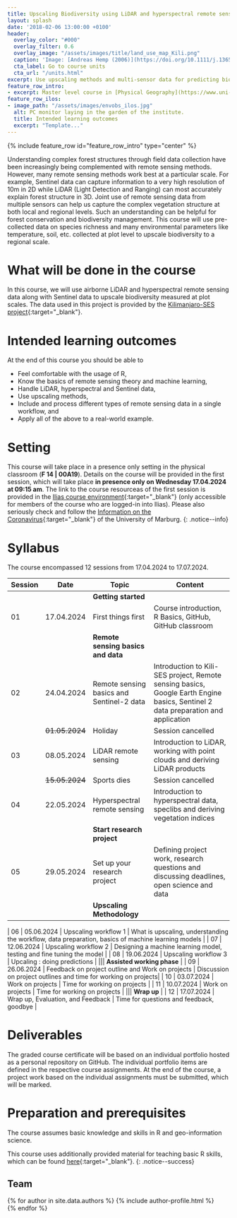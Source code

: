 ```yaml
---
title: Upscaling Biodiversity using LiDAR and hyperspectral remote sensing
layout: splash
date: '2018-02-06 13:00:00 +0100'
header:
  overlay_color: "#000"
  overlay_filter: 0.6
  overlay_image: "/assets/images/title/land_use_map_Kili.png"
  caption: 'Image: [Andreas Hemp (2006)](https://doi.org/10.1111/j.1365-2028.2006.00679.x){:target="_blank"}'
  cta_label: Go to course units
  cta_url: "/units.html"
excerpt: Use upscaling methods and multi-sensor data for predicting biodiversity.
feature_row_intro:
- excerpt: Master level course in [Physical Geography](https://www.uni-marburg.de/de/fb19/studium/studiengaenge/m-sc-physische-geographie/herzlich-willkommen-beim-master-physische-geographie){:target="_blank"} at Marburg University
feature_row_ilos:
- image_path: "/assets/images/envobs_ilos.jpg"
  alt: PC monitor laying in the garden of the institute.
  title: Intended learning outcomes
  excerpt: "Template..."
---
```


{% include feature_row id="feature_row_intro" type="center" %}

Understanding complex forest structures through field data collection have been increasingly being complemented with remote sensing methods. However, many remote sensing methods work best at a particular scale.
For example, Sentinel data can capture information to a very high resolution of 10m in 2D while LiDAR (Light Detection and Ranging) can most accurately explain forest structure in 3D.
Joint use of remote sensing data from multiple sensors can help us capture the complex vegetation structure at both local and regional levels. Such an understanding can be helpful for forest conservation and biodiversity management. 
This course will use pre-collected data on species richness and many environmental parameters like temperature, soil, etc. collected at plot level to upscale biodiversity to a regional scale. 


# What will be done in the course 
In this course, we will use airborne LiDAR and hyperspectral remote sensing data along with Sentinel data to upscale biodiversity measured at plot scales.
The data used in this project is provided by the [Kilimanjaro-SES project](https://kili-ses.senckenberg.de/){:target="_blank"}.



# Intended learning outcomes
At the end of this course you should be able to
  
* Feel comfortable with the usage of R,
* Know the basics of remote sensing theory and machine learning,
* Handle LiDAR, hyperspectral and Sentinel data,
* Use upscaling methods,
* Include and process different types of remote sensing data in a single workflow, and
* Apply all of the above to a real-world example.




# Setting

This course will take place in a presence only setting in the physical classroom (**F 14 | 00A19**).
Details on the course will be provided in the first session, which will take place **in presence only on Wednesday 17.04.2024 at 09:15 am**.
The link to the course resourceas of the first session is provided in the [Ilias course environment](https://ilias.uni-marburg.de/goto.php?target=crs_2785662&client_id=UNIMR){:target="_blank"}
 (only accessible for members of the course who are logged-in into Ilias). 
Please also seriously check and follow the [Information on the Coronavirus](https://www.uni-marburg.de/de/universitaet/administration/sicherheit/coronavirus){:target="_blank"} of the University of Marburg.
{: .notice--info}




# Syllabus

The course encompassed 12 sessions from 17.04.2024 to 17.07.2024.

| Session | Date | Topic | Content |
|---------|------|-------|---------|
||| **Getting started** |
| 01 | 17.04.2024   | First things first                                        | Course introduction, R Basics, GitHub, GitHub classroom |
||| **Remote sensing basics and data**  |
| 02 | 24.04.2024   | Remote sensing basics and Sentinel-2 data                 | Introduction to Kili-SES project, Remote sensing basics, Google Earth Engine basics, Sentinel 2 data preparation and application|
|    | ~~01.05.2024~~|Holiday						        |Session cancelled|				
| 03 | 08.05.2024   | LiDAR remote sensing          	                        | Introduction to LiDAR, working with point clouds and deriving LiDAR products|
|    | ~~15.05.2024~~|Sports dies						|Session cancelled|
| 04 | 22.05.2024   | Hyperspectral remote sensing       			|Introduction to hyperspectral data, speclibs and deriving vegetation indices|
||| **Start research project**  |
| 05 | 29.05.2024   | Set up your research project      		         | Defining project work, research questions and discussing deadlines, open science and data |
||| **Upscaling Methodology**                                                    |
	
| 06 | 05.06.2024   | Upscaling workflow 1                                       | What is upscaling, understanding the workflow, data preparation, basics of machine learning models |
| 07 | 12.06.2024   | Upscaling workflow 2 	                            	 | Designing a machine learning model, testing and fine tuning the model |
| 08 | 19.06.2024  | Upscaling workflow 3	                            	 | Upcaling : doing predictions |
||| **Assisted working phase** |
| 09 | 26.06.2024   | Feedback on project outline and Work on projects 		 | Discussion on project outlines and time for working on projects|
| 10 | 03.07.2024   | Work on projects | Time for working on projects            |
| 11 | 10.07.2024   | Work on projects | Time for working on projects            |
||| **Wrap up** |
| 12 | 17.07.2024   | Wrap up, Evaluation, and Feedback                          | Time for questions and feedback, goodbye |


# Deliverables

The graded course certificate will be based on an individual portfolio hosted as a personal repository on GitHub. 
The individual portfolio items are defined in the respective course assignments. 
At the end of the course, a project work based on the individual assignments must be submitted, which will be marked.


# Preparation and prerequisites

The course assumes basic knowledge and skills in R and geo-information science.

This course uses additionally provided material for teaching basic R skills, 
which can be found [here](https://geomoer.github.io/moer-base-r/){:target="_blank"}.
{: .notice--success}

## Team

{% for author in site.data.authors %}
  {% include author-profile.html %}
 <br />
{% endfor %}


